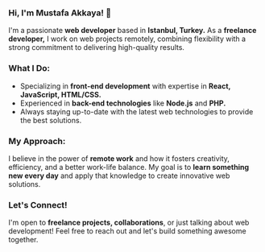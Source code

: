 ### Hi, I'm Mustafa Akkaya! 👋

I'm a passionate **web developer** based in **Istanbul, Turkey.** As a **freelance developer,** I work on web projects remotely, combining flexibility with a strong commitment to delivering high-quality results.

### What I Do:
- Specializing in **front-end development** with expertise in **React, JavaScript, HTML/CSS.**
- Experienced in **back-end technologies** like **Node.js** and **PHP.**
- Always staying up-to-date with the latest web technologies to provide the best solutions.

### My Approach:
I believe in the power of **remote work** and how it fosters creativity, efficiency, and a better work-life balance. My goal is to **learn something new every day** and apply that knowledge to create innovative web solutions.

### Let's Connect!
I'm open to **freelance projects, collaborations**, or just talking about web development! Feel free to reach out and let's build something awesome together.
